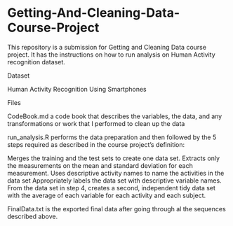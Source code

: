 # Getting-And-Cleaning-Data-Course-Project
This repository is a submission for Getting and Cleaning Data course project. It has the instructions on how to run analysis on Human Activity recognition dataset.

Dataset


Human Activity Recognition Using Smartphones

Files

CodeBook.md a code book that describes the variables, the data, and any transformations or work that I performed to clean up the data
   
run_analysis.R performs the data preparation and then followed by the 5 steps required as described in the course project’s definition:
        
           
 Merges the training and the test sets to create one data set.
 Extracts only the measurements on the mean and standard deviation for each measurement.
 Uses descriptive activity names to name the activities in the data set
 Appropriately labels the data set with descriptive variable names.
 From the data set in step 4, creates a second, independent tidy data set with the average of each variable for each activity and each subject.

    
 FinalData.txt is the exported final data after going through al the sequences described above.
